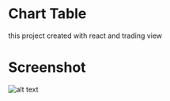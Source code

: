 # Chart Table
this project created with react and trading view 

# Screenshot
![alt text](https://imgur.com/a/4FZsy5H)
